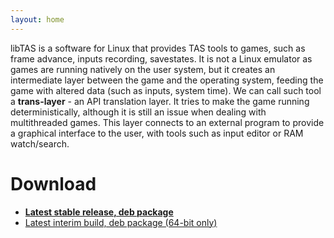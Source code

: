 ```yaml
---
layout: home
---
```


libTAS is a software for Linux that provides TAS tools to games, such as
frame advance, inputs recording, savestates. It is not a Linux emulator as
games are running natively on the user system, but it creates an intermediate
layer between the game and the operating system, feeding the game with
altered data (such as inputs, system time). We can call such tool a
**trans-layer** - an API translation layer. It tries to make the game running
deterministically, although it is still an issue when dealing with
multithreaded games. This layer connects to an external program to provide
a graphical interface to the user, with tools such as input editor or RAM
watch/search.

# Download

* **[Latest stable release, deb package](https://github.com/clementgallet/libTAS/releases/latest)**
* [Latest interim build, deb package (64-bit only)](https://ci.appveyor.com/project/clementgallet/libtas/build/artifacts)



 
